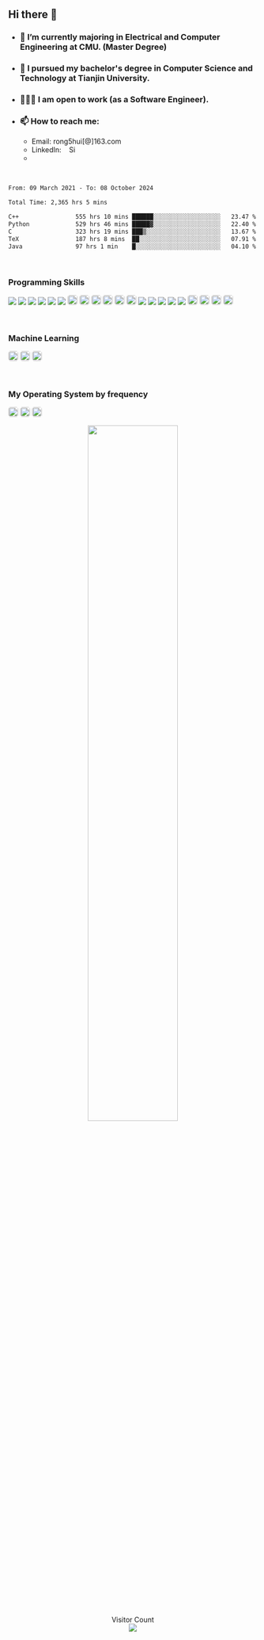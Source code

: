 <!--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-->

<!--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-->
## Hi there 👋

- ### 🌱 I’m currently majoring in Electrical and Computer Engineering at CMU. (Master Degree)  
- ### 🏫 I pursued my bachelor's degree in Computer Science and Technology at Tianjin University.
- ### 👨🏻‍💻 I am open to work (as a Software Engineer).
- ### 📫 How to reach me:
  - Email: rong5hui[@]163.com
  - LinkedIn: &nbsp;&nbsp; <a href="https://www.linkedin.com/in/siqiguo047"><img src="https://raw.githubusercontent.com/yushi1007/yushi1007/main/images/linkedin.svg" alt="Siqi(Edward) Guo | LinkedIn" width="14px"/></a>
  - 

<br>


<!--
**Guo-lab/Guo-lab** is a ✨ _special_ ✨ repository because its `README.md` (this file) appears on your GitHub profile.

Template: https://github.com/anuraghazra/github-readme-stats
![Top Langs](https://github-readme-stats.vercel.app/api/top-langs/?username=gsq&hide=javascript,html,python,Typescript,CSS&langs_count=8)
![Guo-lab’s github stats](https://github-readme-stats.vercel.app/api?username=Guo-lab)

Template: https://yushi95.medium.com/how-to-create-a-beautiful-readme-for-your-github-profile-36957caa711c#:~:text=In%20order%20to%20show%20the%20content%20in%20your,you%20with%20the%20option%20to%20edit%20the%20file.

Template: https://dev.to/envoy_/150-badges-for-github-pnk
![9](https://img.shields.io/badge/React-20232A?style=for-the-badge&logo=react&logoColor=61DAFB)

Template: https://github.com/Ileriayo/markdown-badges

Template: https://github.com/sagar-viradiya/sagar-viradiya/edit/master/README.md

Template: https://github.com/athul/waka-readme

Template: https://github.com/natemoo-re/natemoo-re/blob/master/spotify-setup-guide.md


Here are some ideas to get you started:

- 🔭 I’m currently working on ...
- 🌱 I’m currently learning ...
- 👯 I’m looking to collaborate on ...
- 🤔 I’m looking for help with ...
- 💬 Ask me about ...
- 📫 How to reach me: ...
- 😄 Pronouns: ...
- ⚡ Fun fact: ...
-->



<!--START_SECTION:waka-->

```txt
From: 09 March 2021 - To: 08 October 2024

Total Time: 2,365 hrs 5 mins

C++                555 hrs 10 mins ██████░░░░░░░░░░░░░░░░░░░   23.47 %
Python             529 hrs 46 mins █████▓░░░░░░░░░░░░░░░░░░░   22.40 %
C                  323 hrs 19 mins ███▒░░░░░░░░░░░░░░░░░░░░░   13.67 %
TeX                187 hrs 8 mins  ██░░░░░░░░░░░░░░░░░░░░░░░   07.91 %
Java               97 hrs 1 min    █░░░░░░░░░░░░░░░░░░░░░░░░   04.10 %
```

<!--END_SECTION:waka-->



<br>

### Programming Skills 

![](https://img.shields.io/badge/Code-JavaScript-informational?style=flat&logo=JavaScript&color=F7DF1E)
![](https://img.shields.io/badge/Code-HTML5-informational?style=flat&logo=HTML5&color=E34F26)
![](https://img.shields.io/badge/Code-PostgreSQL-informational?style=flat&logo=PostgreSQL&color=336791)
![](https://img.shields.io/badge/Code-SQLite-informational?style=flat&logo=SQLite&color=003B57)
![](https://img.shields.io/badge/Code-Rust-informational?style=flat&logo=rust&color=DDA0DD)
![](https://img.shields.io/badge/Code-MATLAB-informational?style=flat&color=F7AF1E)
<img src="https://img.shields.io/badge/C%23-239120?style=for-the-badge&logo=c-sharp&logoColor=white" alt="C#" title="C#" style="height:20px; border-radius: 0.3125em;"  />
<img src="https://img.shields.io/badge/python-3670A0?style=for-the-badge&logo=python&logoColor=ffdd54" style="height:20px; border-radius: 0.3125em;"  />
<img src="https://img.shields.io/badge/Go-00ADD8?style=for-the-badge&logo=go&logoColor=white" alt="GO" title="Golang" style="height:20px; border-radius: 0.3125em;"  />
<img src="https://img.shields.io/badge/C%2B%2B-00599C?style=for-the-badge&logo=c%2B%2B&logoColor=white" alt="C++" title="C++" style="height:20px; border-radius: 0.3125em;"  />
<img src="https://img.shields.io/badge/shell_script-%23121011.svg?style=for-the-badge&logo=gnu-bash&logoColor=white" alt="MD" title="markdown" style="height:20px; border-radius: 0.3125em;"  />
<img src="https://img.shields.io/badge/Markdown-000000?style=for-the-badge&logo=markdown&logoColor=white" alt="MD" title="markdown" style="height:20px; border-radius: 0.3125em;"  /> ![](https://img.shields.io/badge/Code-React-informational?style=flat&logo=react&color=61DAFB)
![](https://img.shields.io/badge/Tools-Flask-informational?style=flat&logo=flask&color=00008B)
![](https://img.shields.io/badge/Tools-NPM-informational?style=flat&logo=NPM&color=CB3837)
![](https://img.shields.io/badge/Tools-Git-informational?style=flat&logo=Git&color=F05032)
![](https://img.shields.io/badge/Tools-GitHub-informational?style=flat&logo=GitHub&color=181717)
<img src="https://img.shields.io/badge/apache-%23D42029.svg?style=for-the-badge&logo=apache&logoColor=white" style="height:20px; border-radius: 0.3125em;"  />
<img src="https://img.shields.io/badge/MongoDB-4EA94B?style=for-the-badge&logo=mongodb&logoColor=white" alt="Mongo" title="Mongo" style="height:20px; border-radius: 0.3125em;"  />
<img src="https://img.shields.io/badge/Microsoft-666666?style=for-the-badge&logo=microsoft&logoColor=white" alt="Microsoft" title="Microsoft" style="height:20px; border-radius: 0.3125em;"  />
<img src="https://img.shields.io/badge/Notion-%23000000.svg?style=for-the-badge&logo=notion&logoColor=white" alt="Microsoft" title="Microsoft" style="height:20px; border-radius: 0.3125em;"  />

<br>

### Machine Learning

<img src="https://img.shields.io/badge/numpy-%23013243.svg?style=for-the-badge&logo=numpy&logoColor=white" style="height:20px; border-radius: 0.3125em;"  /> <img src="https://img.shields.io/badge/TensorFlow-%23FF6F00.svg?style=for-the-badge&logo=TensorFlow&logoColor=white" style="height:20px; border-radius: 0.3125em;"  /> <img src="https://img.shields.io/badge/PyTorch-%23EE4C2C.svg?style=for-the-badge&logo=PyTorch&logoColor=white" style="height:20px; border-radius: 0.3125em;"  />

<br>

### My Operating System by frequency <pr>

<img src="https://img.shields.io/badge/mac%20os-000000?style=for-the-badge&logo=macos&logoColor=F0F0F0" style="height:20px; border-radius: 0.3125em;"  /> <img src="https://img.shields.io/badge/Ubuntu-E95420?style=for-the-badge&logo=ubuntu&logoColor=white" style="height:20px; border-radius: 0.3125em;"  /> <img src="https://img.shields.io/badge/Windows-0078D6?style=for-the-badge&logo=windows&logoColor=white" style="height:20px; border-radius: 0.3125em;"  />


<!--[![image](https://wakatime.com/share/@Alpha_Young/4041b88d-87ec-4dce-865c-ffdab23b142d.png)](https://wakatime.com/)-->
<p align="center">
    <img src="https://wakatime.com/share/@Edward47Guo/9b4a7376-967c-4f01-af14-50727a4b3203.svg" width="60%" align="center">
</p>
<!--Color (172,172,255) #ACACFF-->
<br>
<!--Code Time Bar-->
<!--[![CodeTime badge](https://img.shields.io/endpoint?style=&color=blue&url=https%3A%2F%2Fapi.codetime.dev%2Fshield%3Fid%3D16774%26project%3D%26in%3D2592000000)](https://codetime.dev)-->
<br>
<p align="center"> 
  Visitor Count<br>
  <img src="https://profile-counter.glitch.me/Guo-lab/count.svg" />
</p>
<!--pr-->

<br>

<!--p align="center">  
  <div align="center">
  
       KEEP MOVING ON COMPUTER SCIENCE
       \         STUDY  PATH       /
       \                       /
              ]                     [    ,'|
              ]                     [   /  |
              ]___               ___[ ,'   |
              ]  ]\             /[  [ |:   |
              ]  ]  ]         [  [  [ |:   |
              ]  ]  ]__     __[  [  [ |:   |
              ]  ]  ] ]\ _ /[ [  [  [ |:   |
              ]  ]  ] ] (#) [ [  [  [ :===='
       ]  ]  ]_].nHn.[_[  [  [
       ]  ]  ]  HHHHH. [  [  [
       ]  ] /   `HH("N  \ [  [
       ]__]/     HHH  "  \[__[
       ]         N/"         [
       ]         N H         [
        /          N            \
       /           q,            \
  </div>
</p-->



<br>
<!--div>
<iframe frameborder="no" volume="0.1" border="0" marginwidth="0" marginheight="0" width=298 height=52 src="https://music.163.com/outchain/player?type=2&id=32337953&auto=0&height=32&"></iframe>
</div-->
